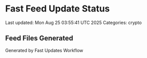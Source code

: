 # Fast Feed Update Status
Last updated: Mon Aug 25 03:55:41 UTC 2025
Categories: crypto

## Feed Files Generated

Generated by Fast Updates Workflow
